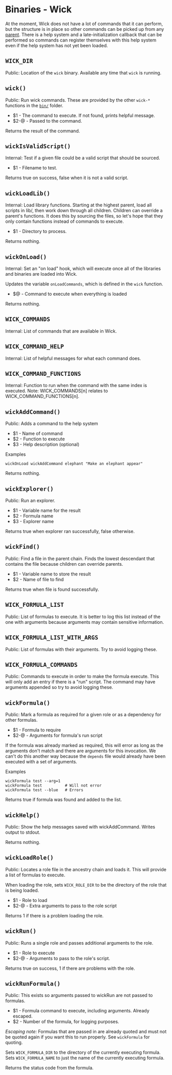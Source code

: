 Binaries - Wick
===============

At the moment, Wick does not have a lot of commands that it can perform, but the structure is in place so other commands can be picked up from any [parent].  There is a help system and a late-initialization callback that can be performed so commands can register themselves with this help system even if the help system has not yet been loaded.


[parent]: ../doc/parents.md


[//]: # (AUTOGENERATED CONTENT START)


`WICK_DIR`
----------

Public: Location of the `wick` binary.  Available any time that `wick` is running.


`wick()`
--------

Public: Run wick commands.  These are provided by the other `wick-*` functions in the [`bin/`](./) folder.

* $1   - The command to execute.  If not found, prints helpful message.
* $2-@ - Passed to the command.

Returns the result of the command.


`wickIsValidScript()`
---------------------

Internal: Test if a given file could be a valid script that should be sourced.

* $1 - Filename to test.

Returns true on success, false when it is not a valid script.


`wickLoadLib()`
---------------

Internal: Load library functions.  Starting at the highest parent, load all scripts in lib/, then work down through all children.  Children can override a parent's functions.  It does this by sourcing the files, so let's hope that they only contain functions instead of commands to execute.

* $1 - Directory to process.

Returns nothing.


`wickOnLoad()`
--------------

Internal: Set an "on load" hook, which will execute once all of the libraries and binaries are loaded into Wick.

Updates the variable `onLoadCommands`, which is defined in the `wick` function.

* $@ - Command to execute when everything is loaded

Returns nothing.


`WICK_COMMANDS`
---------------

Internal: List of commands that are available in Wick.


`WICK_COMMAND_HELP`
-------------------

Internal: List of helpful messages for what each command does.


`WICK_COMMAND_FUNCTIONS`
------------------------

Internal: Function to run when the command with the same index is executed. Note:  WICK_COMMANDS[n] relates to WICK_COMMAND_FUNCTIONS[n].


`wickAddCommand()`
------------------

Public: Adds a command to the help system

* $1 - Name of command
* $2 - Function to execute
* $3 - Help description (optional)

Examples

    wickOnLoad wickAddCommand elephant "Make an elephant appear"

Returns nothing.


`wickExplorer()`
----------------

Public: Run an explorer.

* $1 - Variable name for the result
* $2 - Formula name
* $3 - Explorer name

Returns true when explorer ran successfully, false otherwise.


`wickFind()`
------------

Public: Find a file in the parent chain.  Finds the lowest descendant that contains the file because children can override parents.

* $1 - Variable name to store the result
* $2 - Name of file to find

Returns true when file is found successfully.


`WICK_FORMULA_LIST`
-------------------

Public: List of formulas to execute.  It is better to log this list instead of the one with arguments because arguments may contain sensitive information.


`WICK_FORMULA_LIST_WITH_ARGS`
-----------------------------

Public: List of formulas with their arguments.  Try to avoid logging these.


`WICK_FORMULA_COMMANDS`
-----------------------

Public: Commands to execute in order to make the formula execute.  This will only add an entry if there is a "run" script.  The command may have arguments appended so try to avoid logging these.


`wickFormula()`
---------------

Public: Mark a formula as required for a given role or as a dependency for other formulas.

* $1   - Formula to require
* $2-@ - Arguments for formula's run script

If the formula was already marked as required, this will error as long as the arguments don't match and there are arguments for this invocation. We can't do this another way because the `depends` file would already have been executed with a set of arguments.

Examples

    wickFormula test --arg=1
    wickFormula test          # Will not error
    wickFormula test --blue   # Errors

Returns true if formula was found and added to the list.


`wickHelp()`
------------

Public: Show the help messages saved with wickAddCommand.  Writes output to stdout.

Returns nothing.


`wickLoadRole()`
----------------

Public: Locates a role file in the ancestry chain and loads it.  This will provide a list of formulas to execute.

When loading the role, sets `WICK_ROLE_DIR` to be the directory of the role that is being loaded.

* $1   - Role to load
* $2-@ - Extra arguments to pass to the role script

Returns 1 if there is a problem loading the role.


`wickRun()`
-----------

Public: Runs a single role and passes additional arguments to the role.

* $1   - Role to execute
* $2-@ - Arguments to pass to the role's script.

Returns true on success, 1 if there are problems with the role.


`wickRunFormula()`
------------------

Public: This exists so arguments passed to wickRun are not passed to formulas.

* $1 - Formula command to execute, including arguments.  Already escaped.
* $2 - Number of the formula, for logging purposes.

*Escaping note:* Formulas that are passed in are already quoted and must not be quoted again if you want this to run properly.  See `wickFormula` for quoting.

Sets `WICK_FORMULA_DIR` to the directory of the currently executing formula. Sets `WICK_FORMULA_NAME` to just the name of the currently executing formula.

Returns the status code from the formula.


